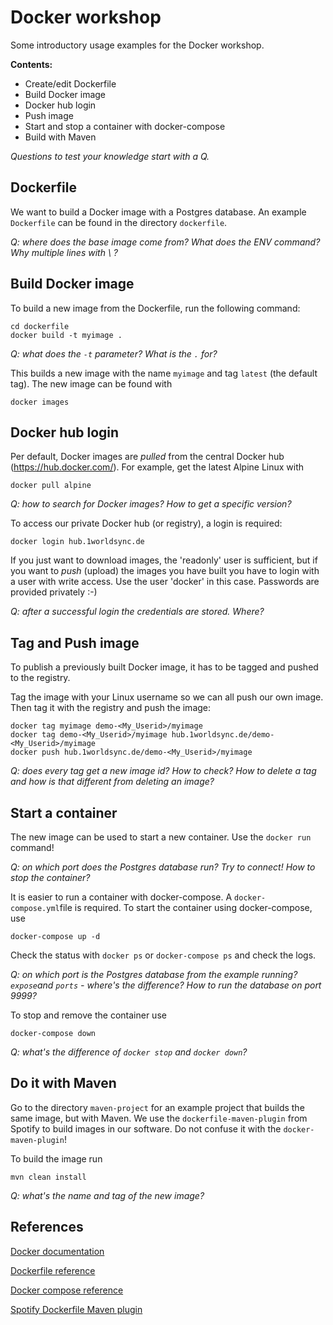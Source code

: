# Docker workshop

Some introductory usage examples for the Docker workshop.

**Contents:**

- Create/edit Dockerfile
- Build Docker image
- Docker hub login
- Push image
- Start and stop a container with docker-compose
- Build with Maven

*Questions to test your knowledge start with a Q.*

## Dockerfile

We want to build a Docker image with a Postgres database. An example `Dockerfile` can be found in the directory `dockerfile`.

*Q: where does the base image come from? What does the ENV command? Why multiple lines with \ ?*

## Build Docker image

To build a new image from the Dockerfile, run the following command:

    cd dockerfile
    docker build -t myimage .

*Q: what does the `-t` parameter? What is the `.` for?*

This builds a new image with the name `myimage` and tag `latest` (the default tag). The new image can be found with 

    docker images

## Docker hub login

Per default, Docker images are *pulled* from the central Docker hub (https://hub.docker.com/).
For example, get the latest Alpine Linux with
    
    docker pull alpine

*Q: how to search for Docker images? How to get a specific version?*

To access our private Docker hub (or registry), a login is required:

    docker login hub.1worldsync.de

If you just want to download images, the 'readonly' user is sufficient, but if
you want to *push* (upload) the images you have built you have to login with
a user with write access. Use the user 'docker' in this case. Passwords are
provided privately :-)

*Q: after a successful login the credentials are stored. Where?*

## Tag and Push image

To publish a previously built Docker image, it has to be tagged and pushed to the registry.

Tag the image with your Linux username so we can all push our own image. Then tag it
with the registry and push the image:

    docker tag myimage demo-<My_Userid>/myimage
    docker tag demo-<My_Userid>/myimage hub.1worldsync.de/demo-<My_Userid>/myimage
    docker push hub.1worldsync.de/demo-<My_Userid>/myimage

*Q: does every tag get a new image id? How to check? How to delete a tag and how is that different from deleting an image?*

## Start a container

The new image can be used to start a new container. Use the `docker run` command!

*Q: on which port does the Postgres database run? Try to connect! How to stop the container?*

It is easier to run a container with docker-compose. A `docker-compose.yml`file is required. To start the container using docker-compose, use

    docker-compose up -d

Check the status with `docker ps` or `docker-compose ps` and check the logs.

*Q: on which port is the Postgres database from the example running? `expose`and `ports` - where's the difference? How to run the database on port 9999?*

To stop and remove the container use

    docker-compose down

*Q: what's the difference of `docker stop` and `docker down`?*

## Do it with Maven

Go to the directory `maven-project` for an example project that builds the same image, but with Maven.
We use the `dockerfile-maven-plugin` from Spotify to build images in our software. Do not confuse it with the `docker-maven-plugin`!

To build the image run

    mvn clean install

*Q: what's the name and tag of the new image?*


## References

[Docker documentation](https://docs.docker.com/)

[Dockerfile reference](https://docs.docker.com/engine/reference/builder/)

[Docker compose reference](https://docs.docker.com/compose/compose-file/compose-file-v2/)

[Spotify Dockerfile Maven plugin](https://github.com/spotify/dockerfile-maven)
